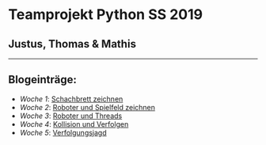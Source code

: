 # Teamprojekt Python SS 2019
## Justus, Thomas & Mathis
---
## Blogeinträge:

- *Woche 1*: [Schachbrett zeichnen](/week1/index.md)
- *Woche 2*: [Roboter und Spielfeld zeichnen](/week2/index_week2.md)
- *Woche 3*: [Roboter und Threads](/week3/index_week3.md)
- *Woche 4*: [Kollision und Verfolgen](/week4/index_week4.md)
- *Woche 5*: [Verfolgungsjagd](/week5/index_week5.md)

